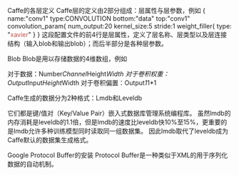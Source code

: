 
Caffe的各层定义
Caffe层的定义由2部分组成：层属性与层参数，例如
{
name:"conv1"
type:CONVOLUTION
bottom:"data"
top:"conv1"
convolution_param{
    num_output:<span>20
    kernel_size:5
    stride:1
    weight_filler{
        type: "<span style="color: #c0504d;">xavier</span>"
    }
}
这段配置文件的前4行是层属性，定义了层名称、层类型以及层连接结构（输入blob和输出blob）；而后半部分是各种层参数。 

Blob
Blob是用以存储数据的4维数组，例如 

对于数据：Number*Channel*Height*Width
对于卷积权重：Output*Input*Height*Width
对于卷积偏置：Output*1*1*1

Caffe生成的数据分为2种格式：Lmdb和Leveldb
 
它们都是键/值对（Key/Value Pair）嵌入式数据库管理系统编程库。
虽然lmdb的内存消耗是leveldb的1.1倍，但是lmdb的速度比leveldb快10%至15%，更重要的是lmdb允许多种训练模型同时读取同一组数据集。
因此lmdb取代了leveldb成为Caffe默认的数据集生成格式。

Google Protocol Buffer的安装
Protocol Buffer是一种类似于XML的用于序列化数据的自动机制。
